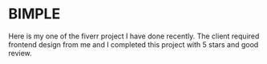 # BIMPLE
Here is my one of the fiverr project I have done recently. The client required frontend design from me and I completed this project with 5 stars and good review.
